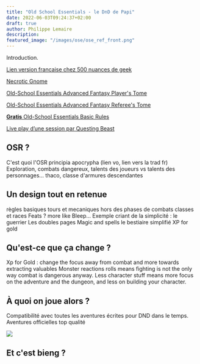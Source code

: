 ```yaml
---
title: "Old School Essentials - le DnD de Papi"
date: 2022-06-03T09:24:37+02:00
draft: true
author: Philippe Lemaire
description:
featured_image: "/images/ose/ose_ref_front.png"
---
```

Introduction.


[Lien version francaise chez 500 nuances de geek](https://www.500nuancesdegeek.fr/boutique/accueil/189-ose-coffret-de-5-livres-fantasy-classique-9791090692848.html)

[Necrotic Gnome](https://necroticgnome.com/)

[Old-School Essentials Advanced Fantasy Player's Tome](https://www.drivethrurpg.com/product/336584/OldSchool-Essentials-Advanced-Fantasy-Players-Tome?affiliate_id=516538)

[Old-School Essentials Advanced Fantasy Referee's Tome](https://www.drivethrurpg.com/product/336585/OldSchool-Essentials-Advanced-Fantasy-Referees-Tome?affiliate_id=516538)

[](https://www.drivethrurpg.com/product/284852/The-Hole-in-the-Oak?src=hottest_filtered)

[**Gratis** Old-School Essentials Basic Rules ](https://cdn.shopify.com/s/files/1/0017/2330/1933/files/Old-School_Essentials_-_Basic_Rules_v1-4.pdf?v=1637149771)

[Live play d’une session par Questing Beast](https://www.youtube.com/embed/DkZRQHdPaYc) 

## OSR ?
C'est quoi l'OSR
principia apocrypha (lien vo, lien vers la trad fr)
Exploration, combats dangereux, talents des joueurs vs talents des personnages…
thaco, classe d'armures descendantes
## Un design tout en retenue
règles basiques
tours et mecaniques hors des phases de combats
classes et races
Feats ? more like Bleep…
Exemple criant de la simplicité : le guerrier 
Les doubles pages
Magic and spells
le bestiaire simplifié
XP for gold
## Qu'est-ce que ça change ?
Xp for Gold : change the focus away from combat and more towards extracting valuables
Monster reactions rolls means fighting is not the only way
combat is dangerous anyway.
Less character stuff means more focus on the adventure and the dungeon, and less on building your character.

## À quoi on joue alors ?
Compatibilité avec toutes les aventures écrites pour DND dans le temps.
Aventures officielles top qualité

![](/images/ose/hole_in_the_oak.png)
## Et c'est bieng ?
